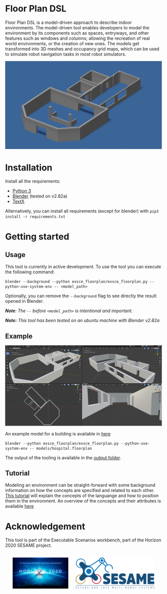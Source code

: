 # Floor Plan DSL

Floor Plan DSL is a model-driven approach to describe indoor environments. The model-driven tool enables developers to model the environment by its components such as spaces, entryways, and other features such as windows and columns; allowing the recreation of real world environments, or the creation of new ones. The models get transformed into 3D meshes and occupancy grid maps, which can be used to simulate robot navigation tasks in most robot simulators. 

![image](images/orthographic_projection.png)

# Installation

Install all the requirements:
* [Python 3](https://www.python.org/downloads/)
* [Blender](https://www.blender.org/download/) (tested on v2.82a)
* [TextX](http://textx.github.io/textX/3.0/) 

Alternatively, you can install all requirements (except for blender) with `pip3 install -r requirements.txt`

# Getting started

## Usage

This tool is currently in active development. To use the tool you can execute the following command:

```
blender --background --python exsce_floorplan/exsce_floorplan.py --python-use-system-env -- <model_path>
```

Optionally, you can remove the `--background` flag to see directly the result opened in Blender.

***Note**: The `--` before `<model_path>` is intentional and important.*

***Note:** This tool has been tested on an ubuntu machine with Blender v2.82a* 

## Example

![3D asset generated from the environment description](images/example.png)

An example model for a building is available in [here](models/hospital.floorplan)

```
blender --python exsce_floorplan/exsce_floorplan.py --python-use-system-env -- models/hospital.floorplan
```

The output of the tooling is available in the [output folder](output).

## Tutorial

Modeling an environment can be straight-forward with some background information on how the concepts are specified and related to each other. [This tutorial](docs/Tutorial.md) will explain the concepts of the languange and how to position them in the environment. An overview of the concepts and their attributes is available [here](docs/concepts.md)

# Acknowledgement

This tool is part of the Executable Scenarios workbench, part of the Horizon 2020 SESAME project. 

<p align="center">
    <br>
    <img src="images/H2020.png" alt="drawing" height="100"/>
    <object hspace="20">
    <img src="images/SESAME.png" alt="drawing" height="100"/>
</p>